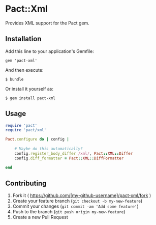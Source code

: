 # Pact::Xml

Provides XML support for the Pact gem.

## Installation

Add this line to your application's Gemfile:

    gem 'pact-xml'

And then execute:

    $ bundle

Or install it yourself as:

    $ gem install pact-xml

## Usage

```ruby
require 'pact'
require 'pact/xml'

Pact.configure do | config |
    
    # Maybe do this automatically?
    config.register_body_differ /xml/, Pact::XML::Differ
    config.diff_formatter = Pact::XML::DiffFormatter

end

```

## Contributing

1. Fork it ( https://github.com/[my-github-username]/pact-xml/fork )
2. Create your feature branch (`git checkout -b my-new-feature`)
3. Commit your changes (`git commit -am 'Add some feature'`)
4. Push to the branch (`git push origin my-new-feature`)
5. Create a new Pull Request

